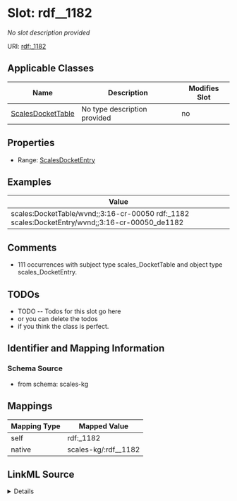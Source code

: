 

# Slot: rdf__1182


_No slot description provided_





URI: [rdf:_1182](http://www.w3.org/1999/02/22-rdf-syntax-ns#_1182)



<!-- no inheritance hierarchy -->





## Applicable Classes

| Name | Description | Modifies Slot |
| --- | --- | --- |
| [ScalesDocketTable](../classes/ScalesDocketTable.md) | No type description provided |  no  |







## Properties

* Range: [ScalesDocketEntry](../classes/ScalesDocketEntry.md)






## Examples

| Value |
| --- |
| scales:DocketTable/wvnd;;3:16-cr-00050 rdf:_1182 scales:DocketEntry/wvnd;;3:16-cr-00050_de1182 |

## Comments

* 111 occurrences with subject type scales_DocketTable and object type scales_DocketEntry.

## TODOs

* TODO -- Todos for this slot go here
* or you can delete the todos
* if you think the class is perfect.

## Identifier and Mapping Information







### Schema Source


* from schema: scales-kg




## Mappings

| Mapping Type | Mapped Value |
| ---  | ---  |
| self | rdf:_1182 |
| native | scales-kg/:rdf__1182 |




## LinkML Source

<details>
```yaml
name: rdf__1182
description: No slot description provided
todos:
- TODO -- Todos for this slot go here
- or you can delete the todos
- if you think the class is perfect.
comments:
- 111 occurrences with subject type scales_DocketTable and object type scales_DocketEntry.
examples:
- value: scales:DocketTable/wvnd;;3:16-cr-00050 rdf:_1182 scales:DocketEntry/wvnd;;3:16-cr-00050_de1182
from_schema: scales-kg
rank: 1000
slot_uri: rdf:_1182
alias: rdf__1182
domain_of:
- scales_DocketTable
range: scales_DocketEntry

```
</details>